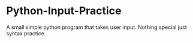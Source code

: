 # Python-Input-Practice
A small simple python program that takes user input.
Nothing special just syntax practice.
